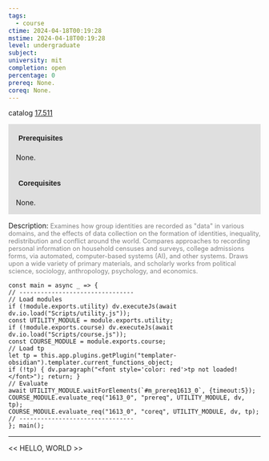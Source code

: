```yaml
---
tags:
  - course
ctime: 2024-04-18T00:19:28
mstime: 2024-04-18T00:19:28
level: undergraduate
subject: 
university: mit
completion: open
percentage: 0
prereq: None.
coreq: None.
---
```


catalog [17.511](http://student.mit.edu/catalog/m17b.html#17.511)

<span style="display: block; padding: 15px; background-color: rgb(100, 100, 100, 0.2);"><font id="m_prereq1613_0" style="display: block; font-family: Arial, sans-serif; font-weight: bold; padding: 5px">Prerequisites</font><br><span id="prereq1613_0">None.</span></span>
<span style="display: block; padding: 15px; background-color: rgb(100, 100, 100, 0.2);"><font id="m_coreq1613_0" style="display: block; font-family: Arial, sans-serif; font-weight: bold; padding: 5px">Corequisites</font><br><span id="coreq1613_0">None.</span></span>

<font style="">Description:</font>
<font style="color: grey; font-size: 0.8rem;">Examines how group identities are recorded as "data" in various domains, and the effects of data collection on the formation of identities, inequality, redistribution and conflict around the world. Compares approaches to recording personal information on household censuses and surveys, college admissions forms, via automated, computer-based systems (AI), and other systems. Draws upon a wide variety of primary materials, and scholarly works from political science, sociology, anthropology, psychology, and economics.</font>

```dataviewjs
const main = async _ => {
// --------------------------------
// Load modules
if (!module.exports.utility) dv.executeJs(await dv.io.load("Scripts/utility.js"));
const UTILITY_MODULE = module.exports.utility;
if (!module.exports.course) dv.executeJs(await dv.io.load("Scripts/course.js"));
const COURSE_MODULE = module.exports.course;
// Load tp
let tp = this.app.plugins.getPlugin("templater-obsidian").templater.current_functions_object;
if (!tp) { dv.paragraph("<font style='color: red'>tp not loaded!</font>"); return; }
// Evaluate
await UTILITY_MODULE.waitForElements(`#m_prereq1613_0`, {timeout:5});
COURSE_MODULE.evaluate_req("1613_0", "prereq", UTILITY_MODULE, dv, tp);
COURSE_MODULE.evaluate_req("1613_0", "coreq", UTILITY_MODULE, dv, tp);
// --------------------------------
}; main();
```

---

<< HELLO, WORLD >>
